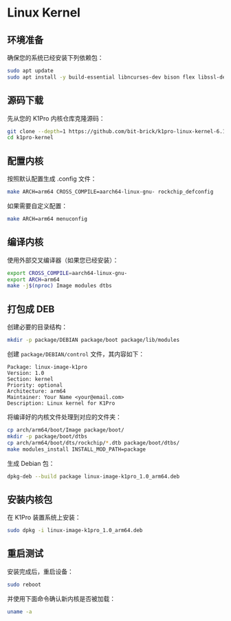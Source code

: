 # Linux Kernel 

## 环境准备

确保您的系统已经安装下列依赖包：

```bash
sudo apt update
sudo apt install -y build-essential libncurses-dev bison flex libssl-dev libelf-dev bc dwarves debhelper
```

## 源码下载

先从您的 K1Pro 内核仓库克隆源码：

```bash
git clone --depth=1 https://github.com/bit-brick/k1pro-linux-kernel-6.1.git -b main k1pro-kernel
cd k1pro-kernel
```

## 配置内核

按照默认配置生成 .config 文件：

```bash
make ARCH=arm64 CROSS_COMPILE=aarch64-linux-gnu- rockchip_defconfig
```

如果需要自定义配置：

```bash
make ARCH=arm64 menuconfig
```

## 编译内核

使用外部交叉编译器（如果您已经安装）：

```bash
export CROSS_COMPILE=aarch64-linux-gnu-
export ARCH=arm64
make -j$(nproc) Image modules dtbs
```

## 打包成 DEB

创建必要的目录结构：

```bash
mkdir -p package/DEBIAN package/boot package/lib/modules
```

创建 `package/DEBIAN/control` 文件，其内容如下：

```plaintext
Package: linux-image-k1pro
Version: 1.0
Section: kernel
Priority: optional
Architecture: arm64
Maintainer: Your Name <your@email.com>
Description: Linux kernel for K1Pro
```

将编译好的内核文件处理到对应的文件夹：

```bash
cp arch/arm64/boot/Image package/boot/
mkdir -p package/boot/dtbs
cp arch/arm64/boot/dts/rockchip/*.dtb package/boot/dtbs/
make modules_install INSTALL_MOD_PATH=package
```

生成 Debian 包：

```bash
dpkg-deb --build package linux-image-k1pro_1.0_arm64.deb
```

## 安装内核包

在 K1Pro 装置系统上安装：

```bash
sudo dpkg -i linux-image-k1pro_1.0_arm64.deb
```

## 重启测试

安装完成后，重启设备：

```bash
sudo reboot
```

并使用下面命令确认新内核是否被加载：

```bash
uname -a
```

